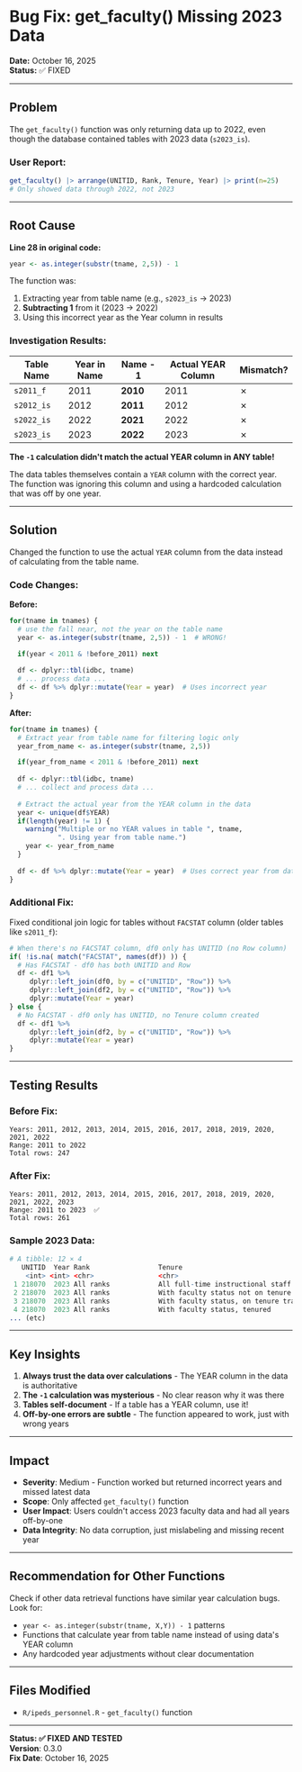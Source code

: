 # Bug Fix: get_faculty() Missing 2023 Data

**Date:** October 16, 2025  
**Status:** ✅ FIXED

---

## Problem

The `get_faculty()` function was only returning data up to 2022, even though the database contained tables with 2023 data (`s2023_is`).

### User Report:
```r
get_faculty() |> arrange(UNITID, Rank, Tenure, Year) |> print(n=25)
# Only showed data through 2022, not 2023
```

---

## Root Cause

**Line 28 in original code:**
```r
year <- as.integer(substr(tname, 2,5)) - 1
```

The function was:
1. Extracting year from table name (e.g., `s2023_is` → 2023)
2. **Subtracting 1** from it (2023 → 2022)
3. Using this incorrect year as the Year column in results

### Investigation Results:

| Table Name | Year in Name | Name - 1 | Actual YEAR Column | Mismatch? |
|------------|--------------|----------|-------------------|-----------|
| `s2011_f` | 2011 | **2010** | 2011 | ✗ |
| `s2012_is` | 2012 | **2011** | 2012 | ✗ |
| `s2022_is` | 2022 | **2021** | 2022 | ✗ |
| `s2023_is` | 2023 | **2022** | 2023 | ✗ |

**The `-1` calculation didn't match the actual YEAR column in ANY table!**

The data tables themselves contain a `YEAR` column with the correct year. The function was ignoring this column and using a hardcoded calculation that was off by one year.

---

## Solution

Changed the function to use the actual `YEAR` column from the data instead of calculating from the table name.

### Code Changes:

**Before:**
```r
for(tname in tnames) {
  # use the fall near, not the year on the table name
  year <- as.integer(substr(tname, 2,5)) - 1  # WRONG!

  if(year < 2011 & !before_2011) next
  
  df <- dplyr::tbl(idbc, tname)
  # ... process data ...
  df <- df %>% dplyr::mutate(Year = year)  # Uses incorrect year
}
```

**After:**
```r
for(tname in tnames) {
  # Extract year from table name for filtering logic only
  year_from_name <- as.integer(substr(tname, 2,5))

  if(year_from_name < 2011 & !before_2011) next
  
  df <- dplyr::tbl(idbc, tname)
  # ... collect and process data ...
  
  # Extract the actual year from the YEAR column in the data
  year <- unique(df$YEAR)
  if(length(year) != 1) {
    warning("Multiple or no YEAR values in table ", tname, 
            ". Using year from table name.")
    year <- year_from_name
  }
  
  df <- df %>% dplyr::mutate(Year = year)  # Uses correct year from data
}
```

### Additional Fix:

Fixed conditional join logic for tables without `FACSTAT` column (older tables like `s2011_f`):

```r
# When there's no FACSTAT column, df0 only has UNITID (no Row column)
if( !is.na( match("FACSTAT", names(df)) )) {
  # Has FACSTAT - df0 has both UNITID and Row
  df <- df1 %>%
     dplyr::left_join(df0, by = c("UNITID", "Row")) %>%
     dplyr::left_join(df2, by = c("UNITID", "Row")) %>%
     dplyr::mutate(Year = year)
} else {
  # No FACSTAT - df0 only has UNITID, no Tenure column created
  df <- df1 %>%
     dplyr::left_join(df2, by = c("UNITID", "Row")) %>%
     dplyr::mutate(Year = year)
}
```

---

## Testing Results

### Before Fix:
```
Years: 2011, 2012, 2013, 2014, 2015, 2016, 2017, 2018, 2019, 2020, 2021, 2022
Range: 2011 to 2022
Total rows: 247
```

### After Fix:
```
Years: 2011, 2012, 2013, 2014, 2015, 2016, 2017, 2018, 2019, 2020, 2021, 2022, 2023
Range: 2011 to 2023  ✅
Total rows: 261
```

### Sample 2023 Data:
```r
# A tibble: 12 × 4
   UNITID  Year Rank                 Tenure                                     
    <int> <int> <chr>                <chr>                                      
 1 218070  2023 All ranks            All full-time instructional staff          
 2 218070  2023 All ranks            With faculty status not on tenure track/No…
 3 218070  2023 All ranks            With faculty status, on tenure track       
 4 218070  2023 All ranks            With faculty status, tenured               
... (etc)
```

---

## Key Insights

1. **Always trust the data over calculations** - The YEAR column in the data is authoritative
2. **The `-1` calculation was mysterious** - No clear reason why it was there
3. **Tables self-document** - If a table has a YEAR column, use it!
4. **Off-by-one errors are subtle** - The function appeared to work, just with wrong years

---

## Impact

- **Severity**: Medium - Function worked but returned incorrect years and missed latest data
- **Scope**: Only affected `get_faculty()` function
- **User Impact**: Users couldn't access 2023 faculty data and had all years off-by-one
- **Data Integrity**: No data corruption, just mislabeling and missing recent year

---

## Recommendation for Other Functions

Check if other data retrieval functions have similar year calculation bugs. Look for:
- `year <- as.integer(substr(tname, X,Y)) - 1` patterns
- Functions that calculate year from table name instead of using data's YEAR column
- Any hardcoded year adjustments without clear documentation

---

## Files Modified

- `R/ipeds_personnel.R` - `get_faculty()` function

---

**Status: ✅ FIXED AND TESTED**  
**Version**: 0.3.0  
**Fix Date**: October 16, 2025
